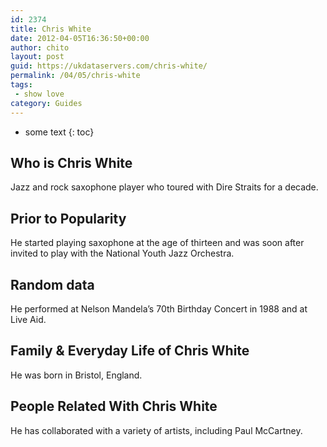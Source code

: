 ```yaml
---
id: 2374
title: Chris White
date: 2012-04-05T16:36:50+00:00
author: chito
layout: post
guid: https://ukdataservers.com/chris-white/
permalink: /04/05/chris-white
tags:
 - show love
category: Guides
---
```


* some text
{: toc}


## Who is  Chris White
                  
                  
                  
Jazz and rock saxophone player who toured with Dire Straits for a decade.
                  
                
                
                
## Prior to Popularity 
                  
                  
                  
He started playing saxophone at the age of thirteen and was soon after invited to play with the National Youth Jazz Orchestra.
                  
                
                
                
## Random data 
                  
                  
                  
He performed at Nelson Mandela&#8217;s 70th Birthday Concert in 1988 and at Live Aid.
                  
                
                
                
## Family & Everyday Life of Chris White
                  
                  
                  
He was born in Bristol, England.
                  
                
                
                
## People Related With  Chris White
                  
                  
                  
He has collaborated with a variety of artists, including Paul McCartney.
                  
                
              
            
          
          
          
    
    
  
